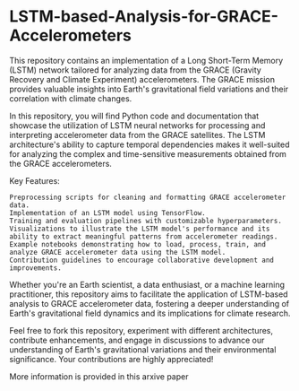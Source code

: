 # LSTM-based-Analysis-for-GRACE-Accelerometers

This repository contains an implementation of a Long Short-Term Memory (LSTM) network tailored for analyzing data from the GRACE (Gravity Recovery and Climate Experiment) accelerometers. The GRACE mission provides valuable insights into Earth's gravitational field variations and their correlation with climate changes.

In this repository, you will find Python code and documentation that showcase the utilization of LSTM neural networks for processing and interpreting accelerometer data from the GRACE satellites. The LSTM architecture's ability to capture temporal dependencies makes it well-suited for analyzing the complex and time-sensitive measurements obtained from the GRACE accelerometers.

Key Features:

    Preprocessing scripts for cleaning and formatting GRACE accelerometer data.
    Implementation of an LSTM model using TensorFlow.
    Training and evaluation pipelines with customizable hyperparameters.
    Visualizations to illustrate the LSTM model's performance and its ability to extract meaningful patterns from accelerometer readings.
    Example notebooks demonstrating how to load, process, train, and analyze GRACE accelerometer data using the LSTM model.
    Contribution guidelines to encourage collaborative development and improvements.

Whether you're an Earth scientist, a data enthusiast, or a machine learning practitioner, this repository aims to facilitate the application of LSTM-based analysis to GRACE accelerometer data, fostering a deeper understanding of Earth's gravitational field dynamics and its implications for climate research.

Feel free to fork this repository, experiment with different architectures, contribute enhancements, and engage in discussions to advance our understanding of Earth's gravitational variations and their environmental significance. Your contributions are highly appreciated!

More information is provided in this arxive paper
